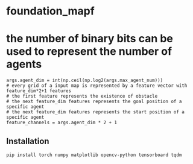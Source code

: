 # foundation_mapf

# the number of binary bits can be used to represent the number of agents
    args.agent_dim = int(np.ceil(np.log2(args.max_agent_num)))
    # every grid of a input map is represented by a feature vector with feature_dim*2+1 features
    # the first feature represents the existence of obstacle
    # the next feature_dim features represents the goal position of a specific agent
    # the next feature_dim features represents the start position of a specific agent
    feature_channels = args.agent_dim * 2 + 1


## Installation
```bash
pip install torch numpy matplotlib opencv-python tensorboard tqdm
```

